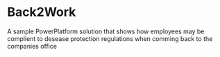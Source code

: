 # Back2Work
A sample PowerPlatform solution that shows how employees may be complient to desease protection regulations when comming back to the companies office
